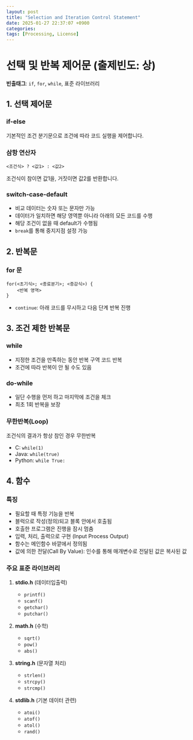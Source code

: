 ```yaml
---
layout: post
title: "Selection and Iteration Control Statement"
date: 2025-01-27 22:37:07 +0900
categories: 
tags: [Processing, License]
---
```


# 선택 및 반복 제어문 (출제빈도: 상)

**빈출태그**: `if`, `for`, `while`, 표준 라이브러리

## 1. 선택 제어문

### if-else
기본적인 조건 분기문으로 조건에 따라 코드 실행을 제어합니다.

### 삼항 연산자
```
<조건식> ? <값1> : <값2>
```
조건식이 참이면 값1을, 거짓이면 값2를 반환합니다.

### switch-case-default
- 비교 데이터는 숫자 또는 문자만 가능
- 데이터가 일치하면 해당 영역뿐 아니라 아래의 모든 코드를 수행
- 해당 조건이 없을 때 default가 수행됨
- `break`를 통해 중지지점 설정 가능

## 2. 반복문

### for 문
```
for(<초기식>; <종료분기>; <증감식>) {
    <반복 영역>
}
```
- `continue`: 아래 코드를 무시하고 다음 단계 반복 진행

## 3. 조건 제한 반복문

### while
- 지정한 조건을 만족하는 동안 반복 구역 코드 반복
- 조건에 따라 반복이 안 될 수도 있음

### do-while
- 일단 수행을 먼저 하고 마지막에 조건을 체크
- 최초 1회 반복을 보장

### 무한반복(Loop)
조건식의 결과가 항상 참인 경우 무한반복
- C: `while(1)`
- Java: `while(true)`
- Python: `while True:`

## 4. 함수

### 특징
- 필요할 때 특정 기능을 반복
- 블럭으로 작성(정의)되고 블록 안에서 호출됨
- 호출한 프로그램은 진행을 잠시 멈춤
- 입력, 처리, 출력으로 구현 (Input Process Output)
- 함수는 메인함수 바깥에서 정의됨
- 값에 의한 전달(Call By Value): 인수를 통해 매개변수로 전달된 값은 복사된 값

### 주요 표준 라이브러리
1. **stdio.h** (데이터입출력)
   - `printf()`
   - `scanf()`
   - `getchar()`
   - `putchar()`

2. **math.h** (수학)
   - `sqrt()`
   - `pow()`
   - `abs()`

3. **string.h** (문자열 처리)
   - `strlen()`
   - `strcpy()`
   - `strcmp()`

4. **stdlib.h** (기본 데이터 관련)
   - `atoi()`
   - `atof()`
   - `atol()`
   - `rand()`